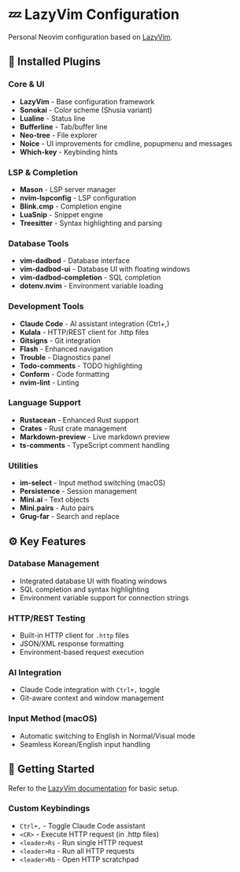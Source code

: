 # 💤 LazyVim Configuration

Personal Neovim configuration based on [LazyVim](https://github.com/LazyVim/LazyVim).

## 🔧 Installed Plugins

### Core & UI
- **LazyVim** - Base configuration framework
- **Sonokai** - Color scheme (Shusia variant)
- **Lualine** - Status line
- **Bufferline** - Tab/buffer line
- **Neo-tree** - File explorer
- **Noice** - UI improvements for cmdline, popupmenu and messages
- **Which-key** - Keybinding hints

### LSP & Completion
- **Mason** - LSP server manager
- **nvim-lspconfig** - LSP configuration
- **Blink.cmp** - Completion engine
- **LuaSnip** - Snippet engine
- **Treesitter** - Syntax highlighting and parsing

### Database Tools
- **vim-dadbod** - Database interface
- **vim-dadbod-ui** - Database UI with floating windows
- **vim-dadbod-completion** - SQL completion
- **dotenv.nvim** - Environment variable loading

### Development Tools
- **Claude Code** - AI assistant integration (Ctrl+,)
- **Kulala** - HTTP/REST client for .http files
- **Gitsigns** - Git integration
- **Flash** - Enhanced navigation
- **Trouble** - Diagnostics panel
- **Todo-comments** - TODO highlighting
- **Conform** - Code formatting
- **nvim-lint** - Linting

### Language Support
- **Rustacean** - Enhanced Rust support
- **Crates** - Rust crate management
- **Markdown-preview** - Live markdown preview
- **ts-comments** - TypeScript comment handling

### Utilities
- **im-select** - Input method switching (macOS)
- **Persistence** - Session management
- **Mini.ai** - Text objects
- **Mini.pairs** - Auto pairs
- **Grug-far** - Search and replace

## ⚙️ Key Features

### Database Management
- Integrated database UI with floating windows
- SQL completion and syntax highlighting
- Environment variable support for connection strings

### HTTP/REST Testing
- Built-in HTTP client for `.http` files
- JSON/XML response formatting
- Environment-based request execution

### AI Integration
- Claude Code integration with `Ctrl+,` toggle
- Git-aware context and window management

### Input Method (macOS)
- Automatic switching to English in Normal/Visual mode
- Seamless Korean/English input handling

## 🚀 Getting Started

Refer to the [LazyVim documentation](https://lazyvim.github.io/installation) for basic setup.

### Custom Keybindings
- `Ctrl+,` - Toggle Claude Code assistant
- `<CR>` - Execute HTTP request (in .http files)
- `<leader>Rs` - Run single HTTP request
- `<leader>Ra` - Run all HTTP requests
- `<leader>Rb` - Open HTTP scratchpad
